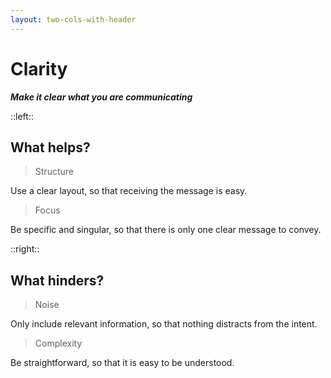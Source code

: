 ```yaml
---
layout: two-cols-with-header
---
```


# Clarity

**_Make it clear what you are communicating_**

::left::

## What helps?

<v-click>

> Structure

Use a clear layout, so that receiving the message is easy.

</v-click>

<v-click>

> Focus

Be specific and singular, so that there is only one clear message to convey.

</v-click>

::right::

## What hinders?

<v-click>

> Noise

Only include relevant information, so that nothing distracts from the intent.

</v-click>


<v-click>

> Complexity

Be straightforward, so that it is easy to be understood.

</v-click>

